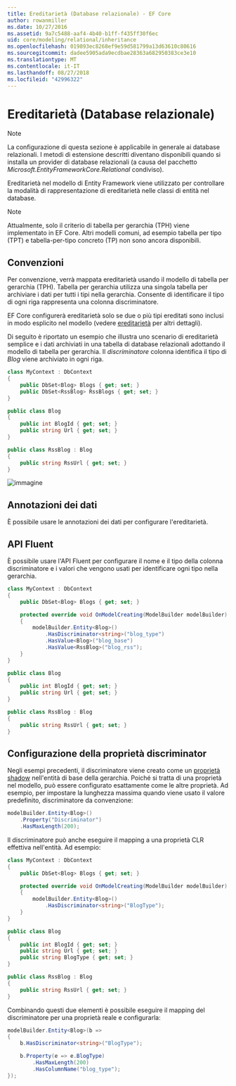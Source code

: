 ```yaml
---
title: Ereditarietà (Database relazionale) - EF Core
author: rowanmiller
ms.date: 10/27/2016
ms.assetid: 9a7c5488-aaf4-4b40-b1ff-f435ff30f6ec
uid: core/modeling/relational/inheritance
ms.openlocfilehash: 019893ec8268ef9e59d581799a13d63610c80616
ms.sourcegitcommit: dadee5905ada9ecdbae28363a682950383ce3e10
ms.translationtype: MT
ms.contentlocale: it-IT
ms.lasthandoff: 08/27/2018
ms.locfileid: "42996322"
---
```

# <a name="inheritance-relational-database"></a>Ereditarietà (Database relazionale)

> [!NOTE]  
> La configurazione di questa sezione è applicabile in generale ai database relazionali. I metodi di estensione descritti diventano disponibili quando si installa un provider di database relazionali (a causa del pacchetto *Microsoft.EntityFrameworkCore.Relational* condiviso).

Ereditarietà nel modello di Entity Framework viene utilizzato per controllare la modalità di rappresentazione di ereditarietà nelle classi di entità nel database.

> [!NOTE]  
> Attualmente, solo il criterio di tabella per gerarchia (TPH) viene implementato in EF Core. Altri modelli comuni, ad esempio tabella per tipo (TPT) e tabella-per-tipo concreto (TP) non sono ancora disponibili.

## <a name="conventions"></a>Convenzioni

Per convenzione, verrà mappata ereditarietà usando il modello di tabella per gerarchia (TPH). Tabella per gerarchia utilizza una singola tabella per archiviare i dati per tutti i tipi nella gerarchia. Consente di identificare il tipo di ogni riga rappresenta una colonna discriminatore.

EF Core configurerà ereditarietà solo se due o più tipi ereditati sono inclusi in modo esplicito nel modello (vedere [ereditarietà](../inheritance.md) per altri dettagli).

Di seguito è riportato un esempio che illustra uno scenario di ereditarietà semplice e i dati archiviati in una tabella di database relazionali adottando il modello di tabella per gerarchia. Il *discriminatore* colonna identifica il tipo di *Blog* viene archiviato in ogni riga.

<!-- [!code-csharp[Main](samples/core/relational/Modeling/Conventions/Samples/InheritanceDbSets.cs)] -->
``` csharp
class MyContext : DbContext
{
    public DbSet<Blog> Blogs { get; set; }
    public DbSet<RssBlog> RssBlogs { get; set; }
}

public class Blog
{
    public int BlogId { get; set; }
    public string Url { get; set; }
}

public class RssBlog : Blog
{
    public string RssUrl { get; set; }
}
```

![immagine](_static/inheritance-tph-data.png)

## <a name="data-annotations"></a>Annotazioni dei dati

È possibile usare le annotazioni dei dati per configurare l'ereditarietà.

## <a name="fluent-api"></a>API Fluent

È possibile usare l'API Fluent per configurare il nome e il tipo della colonna discriminatore e i valori che vengono usati per identificare ogni tipo nella gerarchia.

<!-- [!code-csharp[Main](samples/core/relational/Modeling/FluentAPI/Samples/InheritanceTPHDiscriminator.cs?highlight=7,8,9,10)] -->
``` csharp
class MyContext : DbContext
{
    public DbSet<Blog> Blogs { get; set; }

    protected override void OnModelCreating(ModelBuilder modelBuilder)
    {
        modelBuilder.Entity<Blog>()
            .HasDiscriminator<string>("blog_type")
            .HasValue<Blog>("blog_base")
            .HasValue<RssBlog>("blog_rss");
    }
}

public class Blog
{
    public int BlogId { get; set; }
    public string Url { get; set; }
}

public class RssBlog : Blog
{
    public string RssUrl { get; set; }
}
```

## <a name="configuring-the-discriminator-property"></a>Configurazione della proprietà discriminator

Negli esempi precedenti, il discriminatore viene creato come un [proprietà shadow](xref:core/modeling/shadow-properties) nell'entità di base della gerarchia. Poiché si tratta di una proprietà nel modello, può essere configurato esattamente come le altre proprietà. Ad esempio, per impostare la lunghezza massima quando viene usato il valore predefinito, discriminatore da convenzione:

```C#
modelBuilder.Entity<Blog>()
    .Property("Discriminator")
    .HasMaxLength(200);
```

Il discriminatore può anche eseguire il mapping a una proprietà CLR effettiva nell'entità. Ad esempio:
```C#
class MyContext : DbContext
{
    public DbSet<Blog> Blogs { get; set; }

    protected override void OnModelCreating(ModelBuilder modelBuilder)
    {
        modelBuilder.Entity<Blog>()
            .HasDiscriminator<string>("BlogType");
    }
}

public class Blog
{
    public int BlogId { get; set; }
    public string Url { get; set; }
    public string BlogType { get; set; }
}

public class RssBlog : Blog
{
    public string RssUrl { get; set; }
}
```

Combinando questi due elementi è possibile eseguire il mapping del discriminatore per una proprietà reale e configurarla:
```C#
modelBuilder.Entity<Blog>(b =>
{
    b.HasDiscriminator<string>("BlogType");

    b.Property(e => e.BlogType)
        .HasMaxLength(200)
        .HasColumnName("blog_type");
});
```
